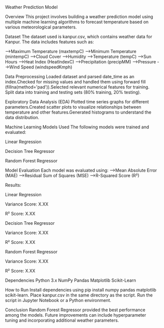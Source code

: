Weather Prediction Model

Overview
This project involves building a weather prediction model using multiple machine learning algorithms to forecast temperature based on various meteorological parameters.

Dataset
The dataset used is kanpur.csv, which contains weather data for Kanpur. The data includes features such as:

-->Maximum Temperature (maxtempC)
-->Minimum Temperature (mintempC)
-->Cloud Cover
-->Humidity
-->Temperature (tempC)
-->Sun Hours
-->Heat Index (HeatIndexC)
-->Precipitation (precipMM)
-->Pressure
-->Wind Speed (windspeedKmph)

Data Preprocessing
Loaded dataset and parsed date_time as an index.Checked for missing values and handled them using forward fill (fillna(method='pad')).Selected relevant numerical features for training.
Split data into training and testing sets (80% training, 20% testing).

Exploratory Data Analysis (EDA)
Plotted time series graphs for different parameters.Created scatter plots to visualize relationships between temperature and other features.Generated histograms to understand the data distribution.

Machine Learning Models Used
The following models were trained and evaluated:

Linear Regression

Decision Tree Regressor

Random Forest Regressor


Model Evaluation
Each model was evaluated using:
-->Mean Absolute Error (MAE)
-->Residual Sum of Squares (MSE)
-->R-Squared Score (R²)

Results:

Linear Regression

Variance Score: X.XX

R² Score: X.XX

Decision Tree Regressor

Variance Score: X.XX

R² Score: X.XX

Random Forest Regressor

Variance Score: X.XX

R² Score: X.XX

Dependencies
Python 3.x
NumPy
Pandas
Matplotlib
Scikit-Learn

How to Run
Install dependencies using pip install numpy pandas matplotlib scikit-learn.
Place kanpur.csv in the same directory as the script.
Run the script in Jupyter Notebook or a Python environment.

Conclusion
Random Forest Regressor provided the best performance among the models.
Future improvements can include hyperparameter tuning and incorporating additional weather parameters.

